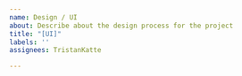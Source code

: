 ```yaml
---
name: Design / UI
about: Describe about the design process for the project
title: "[UI]"
labels: ''
assignees: TristanKatte

---
```



